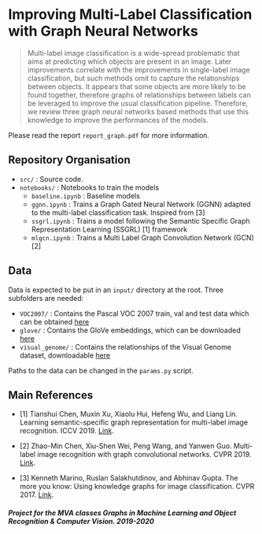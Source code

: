 # Improving Multi-Label Classification with Graph Neural Networks

>   Multi-label image classification is a wide-spread problematic that aims at predicting which objects are present in an image. 
Later improvements correlate with the improvements in single-label image classification, 
but such methods omit to capture the relationships between objects. 
It appears that some objects are more likely to be found together, 
therefore graphs of relationships between labels can be leveraged to improve the usual classification pipeline. 
Therefore, we review three graph neural networks based methods that use this knowledge to improve the performances of the models.

Please read the report `report_graph.pdf` for more information. 

## Repository Organisation

- `src/` : Source code.
- `notebooks/` : Notebooks to train the models
  - `baseline.ipynb` : Baseline models 
  - `ggnn.ipynb` : Trains a Graph Gated Neural Network (GGNN) adapted to the multi-label classification task. Inspired from [3]
  - `ssgrl.ipynb` : Trains a model following the Semantic Specific Graph Representation Learning   (SSGRL) [1] framework
  - `mlgcn.ipynb` : Trains a Multi Label Graph Convolution Network (GCN) [2]

## Data

Data is expected to be put in an `input/` directory at the root. Three subfolders are needed:

- `VOC2007/` : Contains the Pascal VOC 2007 train, val and test data which can be obtained [here]( http://host.robots.ox.ac.uk/pascal/VOC/voc2007/)
- `glove/` : Contains the GloVe embeddings, which can be downloaded [here](https://nlp.stanford.edu/projects/glove/)
- `visual_genome/` : Contains the relationships of the Visual Genome dataset, downloadable [here](https://visualgenome.org/api/v0/api_home.html)

Paths to the data can be changed in the `params.py` script.

## Main References

- [1] Tianshui Chen, Muxin Xu, Xiaolu Hui, Hefeng Wu, and Liang Lin. Learning semantic-specific graph representation for multi-label image recognition. ICCV 2019. [Link](http://openaccess.thecvf.com/content_ICCV_2019/papers/Chen_Learning_Semantic-Specific_Graph_Representation_for_Multi-Label_Image_Recognition_ICCV_2019_paper.pdf).

- [2] Zhao-Min Chen, Xiu-Shen Wei, Peng Wang, and Yanwen Guo. Multi-label image recognition with graph convolutional networks. CVPR 2019. [Link](http://openaccess.thecvf.com/content_CVPR_2019/papers/Chen_Multi-Label_Image_Recognition_With_Graph_Convolutional_Networks_CVPR_2019_paper.pdf).

- [3] Kenneth Marino, Ruslan Salakhutdinov, and Abhinav Gupta. The more you know: Using knowledge graphs for image classification. CVPR 2017. [Link](https://arxiv.org/pdf/1612.04844.pdf).






##### *Project for the MVA classes Graphs in Machine Learning and Object Recognition & Computer Vision. 2019-2020*
